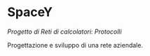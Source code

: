 # SpaceY

*Progetto di Reti di calcolatori: Protocolli*

Progettazione e sviluppo di una rete aziendale.
